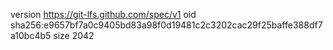 version https://git-lfs.github.com/spec/v1
oid sha256:e9657bf7a0c9405bd83a98f0d19481c2c3202cac29f25baffe388df7a10bc4b5
size 2042
